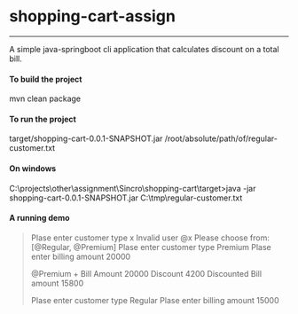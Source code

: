 # shopping-cart-assign
-------------------------------------------
A simple java-springboot cli application that calculates discount on a total bill.

#### To build the project
mvn clean package

#### To run the project
target/shopping-cart-0.0.1-SNAPSHOT.jar /root/absolute/path/of/regular-customer.txt

#### On windows
C:\projects\other\assignment\Sincro\shopping-cart\target>java -jar shopping-cart-0.0.1-SNAPSHOT.jar C:\tmp\regular-customer.txt

#### A running demo
> Plase enter customer type
> x
> Invalid user @x
> Please choose from: [@Regular, @Premium]
> Plase enter customer type
> Premium
> Plase enter billing amount
> 20000
> 
> @Premium + Bill Amount 20000
> Discount 4200
> Discounted Bill amount 15800
> 
> 
> Plase enter customer type
> Regular
> Plase enter billing amount
> 15000

